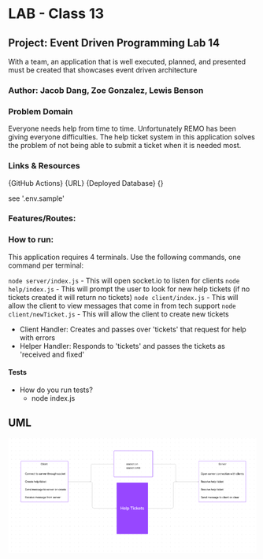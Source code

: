 <!-- @format -->

# LAB - Class 13

## Project: Event Driven Programming Lab 14

With a team, an application that is well executed, planned, and presented must be created that showcases event driven architecture

### Author: Jacob Dang, Zoe Gonzalez, Lewis Benson

### Problem Domain

Everyone needs help from time to time. Unfortunately REMO has been giving everyone difficulties. The help ticket system in this application solves the problem of not being able to submit a ticket when it is needed most.

### Links & Resources

{GitHub Actions} {URL}
{Deployed Database} {}

see '.env.sample'

### Features/Routes:

### How to run:

This application requires 4 terminals. Use the following commands, one command per terminal:

`node server/index.js` - This will open socket.io to listen for clients
`node help/index.js` - This will prompt the user to look for new help tickets (if no tickets created it will return no tickets)
`node client/index.js` - This will allow the client to view messages that come in from tech support
`node client/newTicket.js` - This will allow the client to create new tickets

- Client Handler: Creates and passes over 'tickets' that request for help with errors
- Helper Handler: Responds to 'tickets' and passes the tickets as 'received and fixed'

#### Tests

- How do you run tests?
  - node index.js

## UML

![UML](./images/socket14.PNG)
